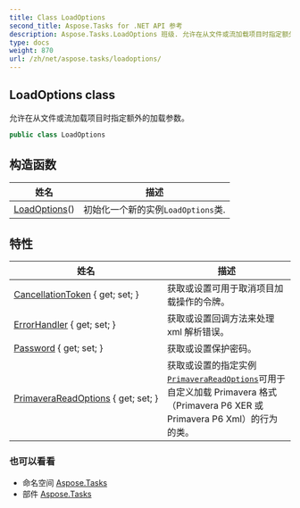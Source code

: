 ```yaml
---
title: Class LoadOptions
second_title: Aspose.Tasks for .NET API 参考
description: Aspose.Tasks.LoadOptions 班级. 允许在从文件或流加载项目时指定额外的加载参数
type: docs
weight: 870
url: /zh/net/aspose.tasks/loadoptions/
---
```

## LoadOptions class

允许在从文件或流加载项目时指定额外的加载参数。

```csharp
public class LoadOptions
```

## 构造函数

| 姓名 | 描述 |
| --- | --- |
| [LoadOptions](loadoptions/)() | 初始化一个新的实例`LoadOptions`类. |

## 特性

| 姓名 | 描述 |
| --- | --- |
| [CancellationToken](../../aspose.tasks/loadoptions/cancellationtoken/) { get; set; } | 获取或设置可用于取消项目加载操作的令牌。 |
| [ErrorHandler](../../aspose.tasks/loadoptions/errorhandler/) { get; set; } | 获取或设置回调方法来处理 xml 解析错误。 |
| [Password](../../aspose.tasks/loadoptions/password/) { get; set; } | 获取或设置保护密码。 |
| [PrimaveraReadOptions](../../aspose.tasks/loadoptions/primaverareadoptions/) { get; set; } | 获取或设置的指定实例[`PrimaveraReadOptions`](../primaverareadoptions/)可用于自定义加载 Primavera 格式（Primavera P6 XER 或 Primavera P6 Xml）的行为的类。 |

### 也可以看看

* 命名空间 [Aspose.Tasks](../../aspose.tasks/)
* 部件 [Aspose.Tasks](../../)


